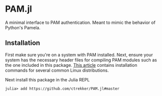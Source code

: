 # PAM.jl
A minimal interface to PAM authentication. Meant to mimic the behavior of Python's Pamela.

## Installation
First make sure you're on a system with PAM installed. Next, ensure your system has the necessary header files for compiling PAM modules such as the one included in this package. [This article](https://mariadb.com/kb/en/installing-correct-libraries-for-pam-and-readline/) contains installation commands for several common Linux distributions.

Next install this package in the Julia REPL
```julia-repl
julia> add https://github.com/ctrekker/PAM.jl#master
```
